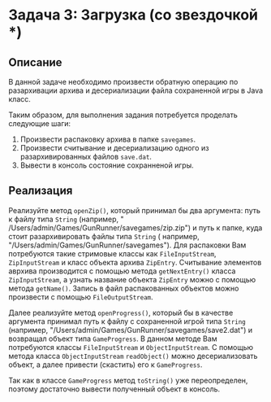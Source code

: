 # Задача 3: Загрузка (со звездочкой *)

## Описание

В данной задаче необходимо произвести обратную операцию по разархивации архива
и десериализации файла сохраненной игры в Java класс.

Таким образом, для выполнения задания потребуется проделать следующие шаги:

1. Произвести распаковку архива в папке `savegames`.
2. Произвести считывание и десериализацию одного из разархивированных файлов
   `save.dat`.
3. Вывести в консоль состояние сохранненой игры.

## Реализация

Реализуйте метод `openZip()`, который принимал бы два аргумента: путь к файлу
типа `String` (например, "
/Users/admin/Games/GunRunner/savegames/zip.zip") и путь к папке, куда стоит
разархивировать файлы типа `String` (
например, "/Users/admin/Games/GunRunner/savegames"). Для распаковки Вам
потребуются такие стримовые классы
как `FileInputStream`, `ZipInputStream` и класс объекта архива `ZipEntry`.
Считывание элементов аврхива производится с
помощью метода `getNextEntry()` класса `ZipInputStream`, а узнать название
объекта `ZipEntry` можно с помощью
метода `getName()`. Запись в файл распакованных объектов можно произвести с
помощью `FileOutputStream`.

Далее реализуйте метод `openProgress()`, который бы в качестве аргумента
принимал путь к файлу с сохраненной игрой
типа `String` (например, "/Users/admin/Games/GunRunner/savegames/save2.dat") и
возвращал объект типа `GameProgress`. В
данном методе Вам потребуются классы `FileInputStream` и `ObjectInputStream`. С
помощью метода
класса `ObjectInputStream` `readObject()` можно десериализовать объект, а далее
привести (скастить) его
к `GameProgress`.

Так как в классе `GameProgress` метод `toString()` уже переопределен, поэтому
достаточно вывести полученный объект в
консоль.
